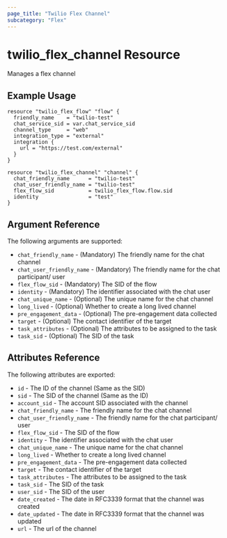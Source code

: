 ```yaml
---
page_title: "Twilio Flex Channel"
subcategory: "Flex"
---
```


# twilio_flex_channel Resource

Manages a flex channel

## Example Usage

```hcl
resource "twilio_flex_flow" "flow" {
  friendly_name    = "twilio-test"
  chat_service_sid = var.chat_service_sid
  channel_type     = "web"
  integration_type = "external"
  integration {
    url = "https://test.com/external"
  }
}

resource "twilio_flex_channel" "channel" {
  chat_friendly_name      = "twilio-test"
  chat_user_friendly_name = "twilio-test"
  flex_flow_sid           = twilio_flex_flow.flow.sid
  identity                = "test"
}
```

## Argument Reference

The following arguments are supported:

- `chat_friendly_name` - (Mandatory) The friendly name for the chat channel
- `chat_user_friendly_name` - (Mandatory) The friendly name for the chat participant/ user
- `flex_flow_sid` - (Mandatory) The SID of the flow
- `identity` - (Mandatory) The identifier associated with the chat user
- `chat_unique_name` - (Optional) The unique name for the chat channel
- `long_lived` - (Optional) Whether to create a long lived channel
- `pre_engagement_data` - (Optional) The pre-engagement data collected
- `target` - (Optional) The contact identifier of the target
- `task_attributes` - (Optional) The attributes to be assigned to the task
- `task_sid` - (Optional) The SID of the task

## Attributes Reference

The following attributes are exported:

- `id` - The ID of the channel (Same as the SID)
- `sid` - The SID of the channel (Same as the ID)
- `account_sid` - The account SID associated with the channel
- `chat_friendly_name` - The friendly name for the chat channel
- `chat_user_friendly_name` - The friendly name for the chat participant/ user
- `flex_flow_sid` - The SID of the flow
- `identity` - The identifier associated with the chat user
- `chat_unique_name` - The unique name for the chat channel
- `long_lived` - Whether to create a long lived channel
- `pre_engagement_data` - The pre-engagement data collected
- `target` - The contact identifier of the target
- `task_attributes` - The attributes to be assigned to the task
- `task_sid` - The SID of the task
- `user_sid` - The SID of the user
- `date_created` - The date in RFC3339 format that the channel was created
- `date_updated` - The date in RFC3339 format that the channel was updated
- `url` - The url of the channel
